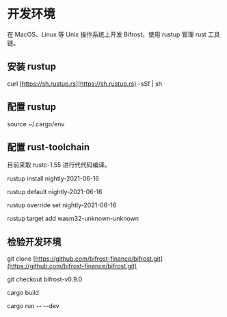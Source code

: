 # 开发环境

在 MacOS、Linux 等 Unix 操作系统上开发 Bifrost，使用 rustup 管理 rust 工具链。

## 安装 rustup

curl [https://sh.rustup.rs](https://sh.rustup.rs) -sSf \| sh

## 配置 rustup

source ~/.cargo/env

## 配置 rust-toolchain

目前采取 rustc-1.55 进行代代码编译。

rustup install nightly-2021-06-16

rustup default nightly-2021-06-16

rustup override set nightly-2021-06-16

rustup target add wasm32-unknown-unknown

## 检验开发环境

git clone [https://github.com/bifrost-finance/bifrost.git](https://github.com/bifrost-finance/bifrost.git) 

git checkout bifrost-v0.9.0 

cargo build 

cargo run -- --dev




